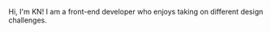 Hi, I'm KN!
I am a front-end developer who enjoys taking on different design challenges.


<!---
kaiens-lab/kaiens-lab is a ✨ special ✨ repository because its `README.md` (this file) appears on your GitHub profile.
You can click the Preview link to take a look at your changes.
--->
